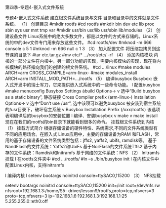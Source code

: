 第四季-专题4-嵌入式文件系统 

专题4-嵌入式文件系统
建立根文件系统目录与文件
目录和目录中的文件就是文件系统。
（1）       创建目录
#mkdir rootfs
#cd rootfs
#mkdir bin dev etc lib proc sbin sys usr mnt tmp var
#mkdir usr/bin usr/lib usr/sbin lib/modules
（2）       创建设备文件
Linux系统中的绝大多数文件，都是以文件的方式来存储的。Linux系统的中的dev文件专门用来存放这些文件。
#cd rootfs/dev
#mknod -m 666 console c 5 1
#mknod -m 666 null c 1 3
（3）       加入配置文件
将压缩包拷贝到这节课的目录下
#tar etc.tar.gz
#mv etc/* …/root/etc/ -rf
（4）       添加内核模块
内核的一部分文件在内核中，另一部分功能的实现，需要内核模块的实现，现在将内核模块的路径指向我们的创建的根文件系统。
#cd …/linux
#make modules ARCH=arm CROSS_COMPILE=arm-linux-
#make modules_install ARCH=arm INSTALL_MOD_PATH=…/rootfs
（5）       编译busybox
Busybox: 嵌入式开发中的瑞士军刀，它来提供嵌入式系统中的一些命令功能。
l  配置busybox
#make menuconfig
Busybox Settings àbuild Options->
v 选中“Build busybox as a static binary”, 静态链接
Cross Compiler prefix (arm-linux-)
Installation Options->
v 选中“Don‘t use /usr”, 选中该项可以避免busybox 被安装到宿主系统的/usr目录下，破坏宿主系统
v Busybox Installation Prefix (/xxx/rootfs)
该选项表明编译后的busybox的安装位置
l  编译、安装busybox
v make
v make install
       现在在我们的rootfs的bin目录下就能看到很多的命令。
挂载根文件系统到内核
（1）       挂载方式简介
根据存储设备的硬件特性、系统需求,不同的文件系统类型有不同的应用场合。在嵌入式
Linux应用中，主要的存储设备为RAM 和FLASH，常用的基于存储设备的文件系统类型包括：jffs2, yaffs2, ubifs, ramdisk等。
       基于NandFlash的文件系统：Yaffs2和UbiFs
       基于NorFlash的文件系统Tffs2
       基于内存的文件系统：Ramdisk和Initramfs
       基于网络的文件系统：NFS
（2）       Initramfs挂载
l  在rootfs文件夹中
#cd …/rootfs/
#ln –s ./bin/busybox init
l  在内核文件中
配置Linux内核，支持initramfs
 
l  编译内核
l  setenv bootargs noinitrd console=ttySAC0,115200
（3）       NFS挂载
 
setenv bootargs noinitrd
console=ttySAC0,115200 init=/init
root=/dev/nfs rw
nfsroot=192.168.1.3:/home/S5-
driver/lesson9/rootfs,proto=tcp,nfsvers=3
proto=tcp,nfsvers=3
ip=192.168.1.6:192.168.1.3:192.168.1.1:25
5.255.255.0::eth0:off